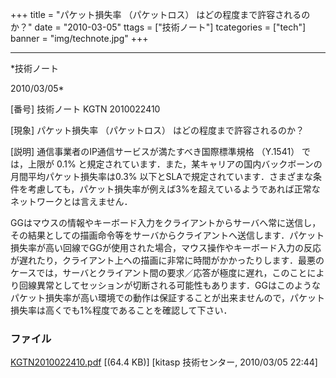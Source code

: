 ﻿+++
title = "パケット損失率 （パケットロス） はどの程度まで許容されるのか？"
date = "2010-03-05"
ttags = ["技術ノート"]
tcategories = ["tech"]
banner = "img/technote.jpg"
+++

-----------------------------------------------------------------------------------------------------------------------------

*技術ノート

2010/03/05*


[番号]
技術ノート KGTN 2010022410

[現象]
パケット損失率 （パケットロス） はどの程度まで許容されるのか？

[説明]
通信事業者のIP通信サービスが満たすべき国際標準規格 （Y.1541）
では，上限が 0.1%
と規定されています．また，某キャリアの国内バックボーンの月間平均パケット損失率は0.3%
以下とSLAで規定されています．さまざまな条件を考慮しても，パケット損失率が例えば3%を超えているようであれば正常なネットワークとは言えません．

GGはマウスの情報やキーボード入力をクライアントからサーバへ常に送信し，その結果としての描画命令等をサーバからクライアントへ送信します．パケット損失率が高い回線でGGが使用された場合，マウス操作やキーボード入力の反応が遅れたり，クライアント上への描画に非常に時間がかかったりします．最悪のケースでは，サーバとクライアント間の要求／応答が極度に遅れ，このことにより回線異常としてセッションが切断される可能性もあります．GGはこのようなパケット損失率が高い環境での動作は保証することが出来ませんので，パケット損失率は高くでも1%程度であることを確認して下さい．


### ファイル

 
 


[KGTN2010022410.pdf](http://techreport.kitasp.net/attachments/download/71/KGTN2010022410.pdf)
 [(64.4 KB)] [kitasp 技術センター, 2010/03/05
22:44]


 


 

